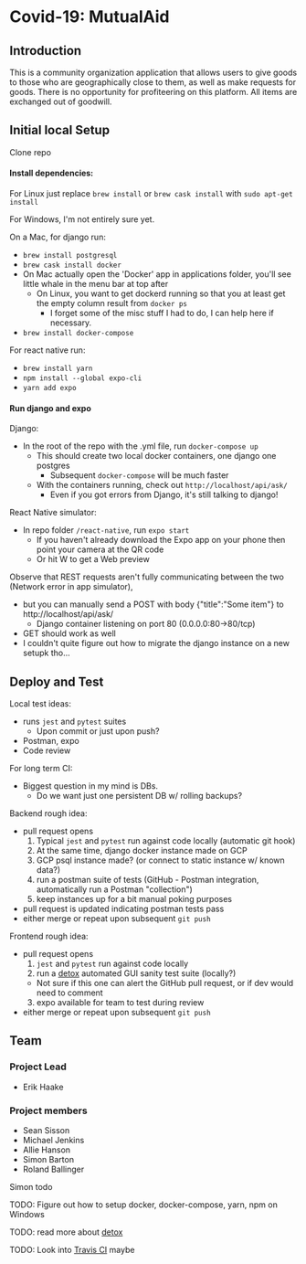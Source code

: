 # Covid-19: MutualAid

## Introduction
This is a community organization application that allows users to give goods
to those who are geographically close to them, as well as make requests for goods.
There is no opportunity for profiteering on this platform. All items are exchanged out of goodwill.

## Initial local Setup

Clone repo

#### Install dependencies: 

For Linux just replace `brew install` or `brew cask install` with `sudo apt-get install`

For Windows, I'm not entirely sure yet.

On a Mac, for django run:
- `brew install postgresql`
- `brew cask install docker`
- On Mac actually open the 'Docker' app in applications folder, you'll see little whale in the menu bar at top after
  - On Linux, you want to get dockerd running so that you at least get the empty column result from `docker ps`
    - I forget some of the misc stuff I had to do, I can help here if necessary.
- `brew install docker-compose`
  
For react native run:
- `brew install yarn`
- `npm install --global expo-cli`
- `yarn add expo`

#### Run django and expo

Django:
- In the root of the repo with the .yml file, run `docker-compose up`
  - This should create two local docker containers, one django one postgres
    - Subsequent `docker-compose` will be much faster
  - With the containers running, check out `http://localhost/api/ask/`
    - Even if you got errors from Django, it's still talking to django!

React Native simulator:
- In repo folder `/react-native`, run `expo start`
  - If you haven't already download the Expo app on your phone then point your camera at the QR code
  - Or hit W to get a Web preview

Observe that REST requests aren't fully communicating between the two (Network error in app simulator),

- but you can manually send a POST with body {"title":"Some item"} to http://localhost/api/ask/
  - Django container listening on port 80 (0.0.0.0:80->80/tcp)
- GET should work as well
- I couldn't quite figure out how to migrate the django instance on a new setupk tho...

## Deploy and Test

Local test ideas:
- runs `jest` and `pytest` suites
  - Upon commit or just upon push?
- Postman, expo
- Code review

For long term CI:
- Biggest question in my mind is DBs.
  - Do we want just one persistent DB w/ rolling backups?

Backend rough idea:
- pull request opens
  1. Typical `jest` and `pytest` run against code locally (automatic git hook)
  2. At the same time, django docker instance made on GCP
  3. GCP psql instance made? (or connect to static instance w/ known data?)
  4. run a postman suite of tests (GitHub - Postman integration, automatically run a Postman "collection")
  5. keep instances up for a bit manual poking purposes
- pull request is updated indicating postman tests pass
- either merge or repeat upon subsequent `git push`

Frontend rough idea:
- pull request opens
  1. `jest` and `pytest` run against code locally
  2. run a [detox](https://github.com/wix/Detox) automated GUI sanity test suite (locally?)
   - Not sure if this one can alert the GitHub pull request, or if dev would need to comment
  3. expo available for team to test during review
- either merge or repeat upon subsequent `git push`

## Team
### Project Lead
- Erik Haake

### Project members
- Sean Sisson
- Michael Jenkins
- Allie Hanson
- Simon Barton
- Roland Ballinger


Simon todo

TODO: Figure out how to setup docker, docker-compose, yarn, npm on Windows

TODO: read more about [detox](https://github.com/wix/Detox/blob/master/docs/Guide.RunningOnCI.md)

TODO: Look into [Travis CI](https://travis-ci.org/) maybe
